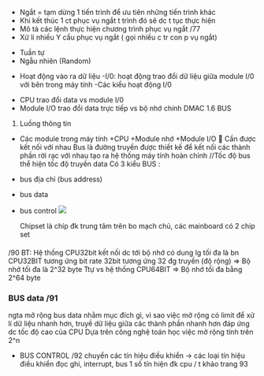 -	Ngắt = tạm dừng 1 tiến trình để ưu tiên những tiến trình khác
-	Khi kết thúc 1 ct phục vụ ngắt t trình đó sẽ dc t tục thực hiện
-	Mô tả các lệnh thực hiện chương trình phục vụ ngắt /77
-	Xử lí nhiều Y cầu phục vụ ngắt ( gọi nhiều c tr con p vụ ngắt)
+ Tuần tự
+ Ngẫu nhiên (Random)
* Hoạt động vào ra dữ liệu 
-I/0: hoạt động trao đổi dữ liệu giữa module I/0 với bên trong máy tính 
-Các kiểu hoạt động I/0
+ CPU trao đổi data vs module I/0
+ Module I/O trao đổi data trực tiếp vs bộ nhớ chính 
DMAC 
1.6 BUS
1. Luồng thông tin
- Các module trong máy tính 
+CPU
+Module nhớ
+Module I/O
	Cần được kết nối với nhau
Bus là đường truyền được thiết kế để kết nối các thành phần rời rạc với nhau tạo ra hệ thống máy tính hoàn chỉnh
//Tốc độ bus thể hiện tốc độ truyền data
 Có 3 kiểu BUS : 
+ bus địa chỉ (bus address) 
+ bus data 
+ bus control
![](https://i.imgur.com/E7nn7Xi.png)

	Chipset là chíp đk trung tâm trên bo mạch chủ, các mainboard có 2 chip set 
#### 

/90 
BT:
Hệ thống CPU32bit kết nối dc tới bộ nhớ có dung lg tối đa là bn 
CPU32BIT tương ứng bit rate 32bit tương ứng 32 đg truyền (độ rộng)
=> Bộ nhớ tối đa là 2^32 byte
Ttự vs hệ thống CPU64BIT => Bộ nhớ tối đa bằng 2^64 byte

### BUS data /91 
ngta mở rộng bus data nhằm mục đích gì, vì sao việc mở rộng có limit 
để xử lí dữ liệu nhanh hơn, truyề dữ liệu giữa các thành phần nhanh hơn đáp ứng dc tốc độ cao của CPU
Dựa trên công nghệ toán học việc mở rộng tính trên 2^n 
+ BUS CONTROL /92
 chuyển các tín hiệu điều khiển 
 -> các loại tín hiệu điều khiển đọc ghi, interrupt, bus
 1 số tín hiện đk cpu / t khảo trang 93

